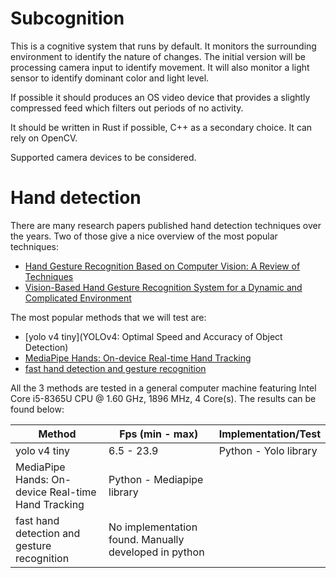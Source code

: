 # Subcognition

This is a cognitive system that runs by default. It monitors the surrounding environment to identify
the nature of changes. The initial version will be processing camera input to identify movement. It will
also monitor a light sensor to identify dominant color and light level.

If possible it should produces an OS video device that provides a slightly compressed feed which filters out
periods of no activity.

It should be written in Rust if possible, C++ as a secondary choice. It can rely on OpenCV.

Supported camera devices to be considered.

# Hand detection

There are many research papers published hand detection techniques over the years. Two of those give a nice overview of the most popular techniques:
- [Hand Gesture Recognition Based on Computer Vision: A Review of Techniques](https://www.mdpi.com/2313-433X/6/8/73)
- [Vision-Based Hand Gesture Recognition System for a Dynamic and Complicated Environment](https://ieeexplore.ieee.org/document/7379635)

The most popular methods that we will test are:
- [yolo v4 tiny](YOLOv4: Optimal Speed and Accuracy of Object Detection)
- [MediaPipe Hands: On-device Real-time Hand Tracking](https://arxiv.org/abs/2006.10214)
- [fast hand detection and gesture recognition](https://ieeexplore.ieee.org/document/7340956/)

All the 3 methods are tested in a general computer machine featuring Intel Core i5-8365U CPU @ 1.60 GHz, 1896 MHz, 4 Core(s). The results can be found below:

| Method      | Fps (min - max) | Implementation/Test |
| ----------- | ----------- | ----------- |
| yolo v4 tiny | 6.5 - 23.9  | Python - Yolo library |
| MediaPipe Hands: On-device Real-time Hand Tracking | Python - Mediapipe library |
| fast hand detection and gesture recognition | No implementation found. Manually developed in python |
